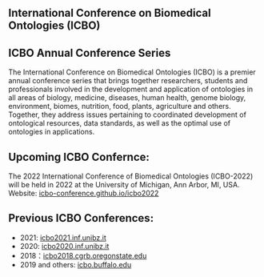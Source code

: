 ## International Conference on Biomedical Ontologies (ICBO)

## ICBO Annual Conference Series
The International Conference on Biomedical Ontologies (ICBO) is a premier annual conference series that brings together researchers, students and professionals involved in the development and application of ontologies in all areas of biology, medicine, diseases, human health, genome biology, environment, biomes, nutrition, food, plants, agriculture and others. Together, they address issues pertaining to coordinated development of ontological resources, data standards, as well as the optimal use of ontologies in applications.

## Upcoming ICBO Confernce:
The 2022 International Conference of Biomedical Ontologies (ICBO-2022) will be held in 2022 at the University of Michigan, Ann Arbor, MI, USA.  
Website: [icbo-conference.github.io/icbo2022](https://icbo-conference.github.io/icbo2022/)

## Previous ICBO Conferences:
- 2021: [icbo2021.inf.unibz.it](https://icbo2021.inf.unibz.it/)
- 2020: [icbo2020.inf.unibz.it](https://icbo2020.inf.unibz.it/)
- 2018：[icbo2018.cgrb.oregonstate.edu](https://icbo2018.cgrb.oregonstate.edu/)
- 2019 and others: [icbo.buffalo.edu](http://icbo.buffalo.edu/)

